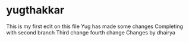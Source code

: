 # yugthakkar
This is my first edit on this file
Yug has made some changes
Completing with second branch
Third change
fourth change
Changes by dhairya
